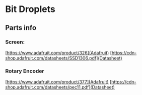 # Bit Droplets

## Parts info
  ### Screen:
  [https://www.adafruit.com/product/326](Adafruit)
  [https://cdn-shop.adafruit.com/datasheets/SSD1306.pdf](Datasheet)
    
  ### Rotary Encoder
  [https://www.adafruit.com/product/377](Adafruit) 
  [https://cdn-shop.adafruit.com/datasheets/pec11.pdf](Datasheet)

